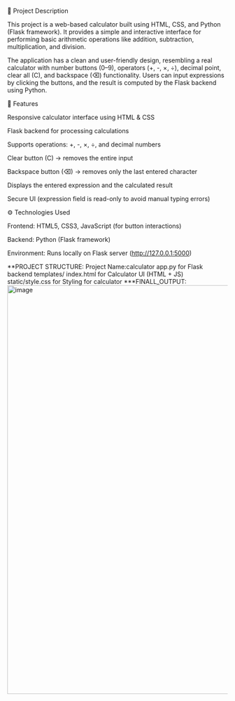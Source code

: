 📌 Project Description

This project is a web-based calculator built using HTML, CSS, and Python (Flask framework). It provides a simple and interactive interface for performing basic arithmetic operations like addition, subtraction, multiplication, and division.

The application has a clean and user-friendly design, resembling a real calculator with number buttons (0–9), operators (+, -, ×, ÷), decimal point, clear all (C), and backspace (⌫) functionality. Users can input expressions by clicking the buttons, and the result is computed by the Flask backend using Python.

🎯 Features

Responsive calculator interface using HTML & CSS

Flask backend for processing calculations

Supports operations: +, -, ×, ÷, and decimal numbers

Clear button (C) → removes the entire input

Backspace button (⌫) → removes only the last entered character

Displays the entered expression and the calculated result

Secure UI (expression field is read-only to avoid manual typing errors)

⚙️ Technologies Used

Frontend: HTML5, CSS3, JavaScript (for button interactions)

Backend: Python (Flask framework)

Environment: Runs locally on Flask server (http://127.0.0.1:5000)

**PROJECT STRUCTURE:
Project Name:calculator
app.py    for   Flask backend
templates/ index.html    for Calculator UI (HTML + JS)
static/style.css    for Styling for calculator
***FINALL_OUTPUT:
<img width="977" height="933" alt="image" src="https://github.com/user-attachments/assets/22de59c6-33ed-406d-8f95-de369c94a721" />


